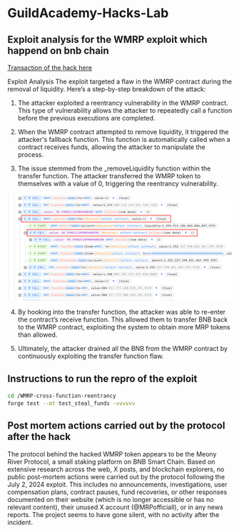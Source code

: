 # GuildAcademy-Hacks-Lab

## Exploit analysis for the WMRP exploit which happend on bnb chain

[Transaction of the hack here](https://bscscan.com/tx/0x4353a6d37e95a0844f511f0ea9300ef3081130b24f0cf7a4bd1cae26ec393101)

Exploit Analysis
The exploit targeted a flaw in the WMRP contract during the removal of liquidity. Here’s a step-by-step breakdown of the attack:

1. The attacker exploited a reentrancy vulnerability in the WMRP contract. This type of vulnerability allows the attacker to repeatedly call a function before the previous executions are completed.

2. When the WMRP contract attempted to remove liquidity, it triggered the attacker's fallback function. This function is automatically called when a contract receives funds, allowing the attacker to manipulate the process.

3. The issue stemmed from the \_removeLiquidity function within the transfer function. The attacker transferred the WMRP token to themselves with a value of 0, triggering the reentrancy vulnerability.

![Image of attack execution](./attack_image.png "Image of attack execution")

4. By hooking into the transfer function, the attacker was able to re-enter the contract’s receive function. This allowed them to transfer BNB back to the WMRP contract, exploiting the system to obtain more MRP tokens than allowed.

5. Ultimately, the attacker drained all the BNB from the WMRP contract by continuously exploiting the transfer function flaw.

## Instructions to run the repro of the exploit

```bash
cd /WMRP-cross-function-reentrancy
forge test --mt test_steal_funds -vvvvvv
```

## Post mortem actions carried out by the protocol after the hack

The protocol behind the hacked WMRP token appears to be the Meony River Protocol, a small staking platform on BNB Smart Chain.
Based on extensive research across the web, X posts, and blockchain explorers, no public post-mortem actions were carried out by the protocol following the July 2, 2024 exploit.
This includes no announcements, investigations, user compensation plans, contract pauses, fund recoveries, or other responses documented on their website (which is no longer accessible or has no relevant content), their unused X account (@MRPofficiall), or in any news reports. The project seems to have gone silent, with no activity after the incident.
